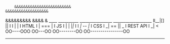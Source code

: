         &&&&&&&&&&&&&&&&&&&&&&&&&  
    &&&&&&&&&&&&&&&&&&&
   &&&&&&&&&
  &&&&
 &    ____ __________      ________________      ___________________
 II__|[] ||   I I   |      |   I HTML I   | === |   I    JS   I      |
 |      |_|_  I I  _|  --  |_  I CSS  I  _| ==  || _  I REST API I  _| 
  < OO----OOO   OO---OO      OO--------OO        OO----------------OO
*********************************************************************************************************************************************

